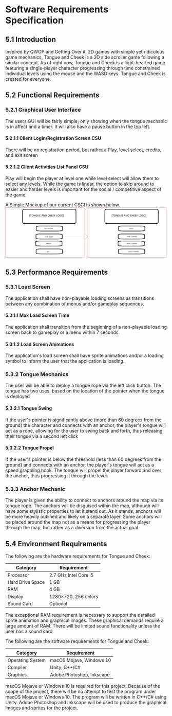#  Software Requirements Specification

##  5.1  Introduction
Inspired by QWOP and Getting Over it, 2D games with simple yet ridiculous game mechanics, Tongue and Cheek is a 2D side scroller game following a similar concept. As of right now, Tongue and Cheek is a light-hearted game featuring a single-player character progressing through time constrained individual levels using the mouse and the WASD keys. Tongue and Cheek is created for everyone.

##  5.2  Functional Requirements

###  5.2.1 Graphical User Interface
The users GUI will be fairly simple, only showing when the tongue mechanic is in affect and a timer. It will also have a pause button in the top left.

####  5.2.1.1 Client Login/Registration Screen CSU
There will be no registration period, but rather a Play, level select, credits, and exit screen

####  5.2.1.2 Client Activities List Panel CSU
Play will begin the player at level one while level select will allow them to select any levels. While the game is linear, the option to skip around to easier and harder levels is important for the social / competitive aspect of the game.

A Simple Mockup of our current CSCI is shown below.
![Mockup](images/CSCI.png)

##  5.3  Performance Requirements

###  5.3.1 Load Screen
The application shall have non-playable loading screens as transitions between any combination of menus and/or gameplay sequences.

####  5.3.1.1 Max Load Screen Time
The application shall transition from the beginning of a non-playable loading screen back to gameplay or a menu within 7 seconds.

####  5.3.1.2 Load Screen Animations
The application's load screen shall have sprite animations and/or a loading symbol to inform the user that the application is loading.

###  5.3.2 Tongue Mechanics
The user will be able to deploy a tongue rope via the left click button. The tongue has two uses, based on the location of the pointer when the tongue is deployed

####  5.3.2.1 Tongue Swing
If the user's pointer is significantly above (more than 60 degrees from the ground) the character and connects with an anchor, the player's tongue will act as a rope, allowing for the user to swing back and forth, thus releasing their tongue via a second left click

####  5.3.2.2 Tongue Propel
If the user's pointer is below the threshold (less than 60 degrees from the ground) and connects with an anchor, the player's tongue will act as a speed grappling hook. The tongue will propel the player forward and over the anchor, thus progressing it through the level.

###  5.3.3 Anchor Mechanic
The player is given the ability to connect to anchors around the map via its tongue rope. The anchors will be disguised within the map, although will have some stylistic properties to let it stand out. As it stands, anchors will be more heavily outlined and likely on a separate layer. Some anchors will be placed around the map not as a means for progressing the player through the map, but rather as a diversion from the actual goal.

##  5.4  Environment Requirements

The following are the hardware requirements for Tongue and Cheek:

| Category         | Requirement           |
| ---------------- | --------------------- |
| Processor        | 2.7 GHz Intel Core i5 |
| Hard Drive Space | 1 GB                  |
| RAM              | 4 GB                  |
| Display          | 1280×720, 256 colors  |
| Sound Card       | Optional              |

The exceptional RAM requirement is necessary to support the detailed sprite animation and graphical images. These graphical demands require a large amount of RAM. There will be limited sound functionality unless the user has a sound card.


The following are the software requirements for Tongue and Cheek:

| Category         | Requirement               |
| ---------------- | ------------------------- |
| Operating System | macOS Mojave, Windows 10  |
| Compiler         | Unity; C++/C#             |
| Graphics         | Adobe Photoshop, Inkscape |

macOS Mojave or Windows 10 is required for this project. Because of the scope of the project, there will be no attempt to test the program under macOS Mojave or Windows 10. The program will be written in C++/C# using Unity. Adobe Photoshop and Inkscape will be used to produce the graphical images and sprites for the project.
